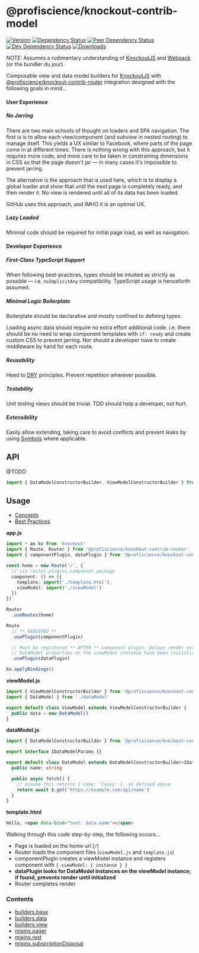 # @profiscience/knockout-contrib-model

[![Version][npm-version-shield]][npm]
[![Dependency Status][david-dm-shield]][david-dm]
[![Peer Dependency Status][david-dm-peer-shield]][david-dm-peer]
[![Dev Dependency Status][david-dm-dev-shield]][david-dm-dev]
[![Downloads][npm-stats-shield]][npm-stats]

*NOTE:* Assumes a rudimentary understanding of [KnockoutJS][] and [Webpack][] (or the bundler du jour).

Composable view and data model builders for [KnockoutJS][] with [@profiscience/knockout-contrib-router][] integration designed with the following goals in mind...

#### User Experience

##### No Jarring
There are two main schools of thought on loaders and SPA navigation. The first is is to allow each view/component (and subview in nested routing) to manage itself. This yields a UX similar to Facebook, where parts of the page come in at different times. There is nothing wrong with this approach, but it requires more code, and more care to be taken in constraining dimensions in CSS so that the page doesn't jar — in many cases it's impossible to prevent jarring.

The alternative is the approach that is used here, which is to display a global loader and show that until the next page is completely ready, and then render it. No view is rendered until all of its data has been loaded.

GitHub uses this approach, and IMHO it is an optimal UX.

##### Lazy Loaded
Minimal code should be required for initial page load, as well as navigation.

#### Developer Experience

##### First-Class TypeScript Support
When following best-practices, types should be intuited as strictly as possible — i.e. `noImplicitAny` compatibility. TypeScript usage is henceforth assumed.

##### Minimal Logic Boilerplate
Boilerplate should be declarative and mostly confined to defining types.

Loading async data should require no extra effort additional code. i.e. there should be no need to wrap component templates with `if: ready` and create custom CSS
to prevent jarring. Nor should a developer have to create middleware by hand for each route.

##### Reusability
Heed to [DRY](https://en.wikipedia.org/wiki/Don%27t_repeat_yourself) principles. Prevent repetition wherever possible.

##### Testability
Unit testing views should be trivial. TDD should help a developer, not hurt.

##### Extensibility
Easily allow extending, taking care to avoid conflicts and prevent leaks by using [Symbols](https://developer.mozilla.org/en-US/docs/Web/JavaScript/Reference/Global_Objects/Symbol) where applicable.

## API

@TODO

```typescript
import { DataModelConstructorBuilder, ViewModelConstructorBuilder } from '@profiscience/knockout-contrib-model'
```

## Usage

- [Concepts][]
- [Best Practices][]

__app.js__
```typescript
import * as ko from 'knockout'
import { Route, Router } from '@profiscience/knockout-contrib-router'
import { componentPlugin, dataPlugin } from '@profiscience/knockout-contrib-router-plugins'

const home = new Route('/', {
  // via router.plugins.component package
  component: () => ({
    template: import('./template.html'),
    viewModel: import('./viewModel')
  })
})

Router
  .useRoutes(home)

Route
  // ** REQUIRED **
  .usePlugin(componentPlugin)

  // Must be registered ** AFTER ** component plugin. Delays render until all
  // DataModel properties on the viewModel instance have been initialized.
  .usePlugin(dataPlugin)

ko.applyBindings()
```

__viewModel.js__
```typescript
import { ViewModelConstructorBuilder } from '@profiscience/knockout-contrib-model'
import { DataModel } from './dataModel'

export default class ViewModel extends ViewModelConstructorBuilder {
  public data = new DataModel()
}
```

__dataModel.js__
```typescript
import { DataModelConstructorBuilder } from '@profiscience/knockout-contrib-model'

export interface IDataModelParams {}

export default class DataModel extends DataModelConstructorBuilder<IDataModelParams{
  public name: string

  public async fetch() {
    // assume this returns { name: 'Casey' }, as defined above
    return await $.get('https://example.com/api/name')
  }
}
```

__template.html__
```html
Hello, <span data-bind="text: data.name"></span>
```

Walking through this code step-by-step, the following occurs...

- Page is loaded on the home url (`/`)
- Router loads the component files (`viewModel.js` and `template.js`)
- componentPlugin creates a viewModel instance and registers component with `{ viewModel: { instance } }`
- **dataPlugin looks for DataModel instances on the viewModel instance; if found, prevents render until initialized**
- Router completes render

<!-- TOC -->
### Contents
- [builders.base](../model.builders.base)
- [builders.data](../model.builders.data)
- [builders.view](../model.builders.view)
- [mixins.pager](../model.mixins.pager)
- [mixins.rest](../model.mixins.rest)
- [mixins.subscriptionDisposal](../model.mixins.subscriptionDisposal)
<!-- /TOC -->


[david-dm]: https://david-dm.org/Profiscience/knockout-contrib?path=packages/model
[david-dm-shield]: https://david-dm.org/Profiscience/knockout-contrib/status.svg?path=packages/model

[david-dm-peer]: https://david-dm.org/Profiscience/knockout-contrib?path=packages/model&type=peer
[david-dm-peer-shield]: https://david-dm.org/Profiscience/knockout-contrib/peer-status.svg?path=packages/model

[david-dm-dev]: https://david-dm.org/Profiscience/knockout-contrib?path=packages/model&type=dev
[david-dm-dev-shield]: https://david-dm.org/Profiscience/knockout-contrib/dev-status.svg?path=packages/model

[npm]: https://www.npmjs.com/package/@profiscience/knockout-contrib-model
[npm-version-shield]: https://img.shields.io/npm/v/@profiscience/knockout-contrib-model.svg

[npm-stats]: http://npm-stat.com/charts.html?package=@profiscience/knockout-contrib-model&author=&from=&to=
[npm-stats-shield]: https://img.shields.io/npm/dt/@profiscience/knockout-contrib-model.svg?maxAge=2592000

[KnockoutJS]: https://knockoutjs.com
[Webpack]: https://webpack.js.org
[@profiscience/knockout-contrib-router]: ../router

[Concepts]: https://profiscience.github.io/knockout-contrib/packages/model/docs/concepts
[Best Practices]: https://profiscience.github.io/knockout-contrib/packages/model/docs/best-practices